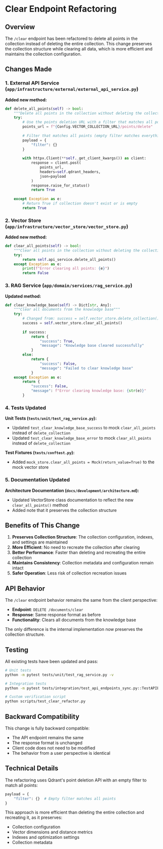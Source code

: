 # Clear Endpoint Refactoring

## Overview

The `/clear` endpoint has been refactored to delete all points in the collection instead of deleting the entire collection. This change preserves the collection structure while clearing all data, which is more efficient and maintains the collection configuration.

## Changes Made

### 1. External API Service (`app/infrastructure/external/external_api_service.py`)

**Added new method:**
```python
def delete_all_points(self) -> bool:
    """Delete all points in the collection without deleting the collection itself"""
    try:
        # Use the points deletion URL with a filter that matches all points
        points_url = f"{Config.VECTOR_COLLECTION_URL}/points/delete"
        
        # Filter that matches all points (empty filter matches everything)
        payload = {
            "filter": {}
        }
        
        with httpx.Client(**self._get_client_kwargs()) as client:
            response = client.post(
                points_url,
                headers=self.qdrant_headers,
                json=payload
            )
            response.raise_for_status()
            return True
            
    except Exception as e:
        # Return True if collection doesn't exist or is empty
        return True
```

### 2. Vector Store (`app/infrastructure/vector_store/vector_store.py`)

**Added new method:**
```python
def clear_all_points(self) -> bool:
    """Clear all points in the collection without deleting the collection itself"""
    try:
        return self.api_service.delete_all_points()
    except Exception as e:
        print(f"Error clearing all points: {e}")
        return False
```

### 3. RAG Service (`app/domain/services/rag_service.py`)

**Updated method:**
```python
def clear_knowledge_base(self) -> Dict[str, Any]:
    """Clear all documents from the knowledge base"""
    try:
        # Changed from: success = self.vector_store.delete_collection()
        success = self.vector_store.clear_all_points()
        
        if success:
            return {
                "success": True,
                "message": "Knowledge base cleared successfully"
            }
        else:
            return {
                "success": False,
                "message": "Failed to clear knowledge base"
            }
    except Exception as e:
        return {
            "success": False,
            "message": f"Error clearing knowledge base: {str(e)}"
        }
```

### 4. Tests Updated

**Unit Tests (`tests/unit/test_rag_service.py`):**
- Updated `test_clear_knowledge_base_success` to mock `clear_all_points` instead of `delete_collection`
- Updated `test_clear_knowledge_base_error` to mock `clear_all_points` instead of `delete_collection`

**Test Fixtures (`tests/conftest.py`):**
- Added `mock_store.clear_all_points = Mock(return_value=True)` to the mock vector store

### 5. Documentation Updated

**Architecture Documentation (`docs/development/architecture.md`):**
- Updated VectorStore class documentation to reflect the new `clear_all_points()` method
- Added note that it preserves the collection structure

## Benefits of This Change

1. **Preserves Collection Structure**: The collection configuration, indexes, and settings are maintained
2. **More Efficient**: No need to recreate the collection after clearing
3. **Better Performance**: Faster than deleting and recreating the entire collection
4. **Maintains Consistency**: Collection metadata and configuration remain intact
5. **Safer Operation**: Less risk of collection recreation issues

## API Behavior

The `/clear` endpoint behavior remains the same from the client perspective:

- **Endpoint**: `DELETE /documents/clear`
- **Response**: Same response format as before
- **Functionality**: Clears all documents from the knowledge base

The only difference is the internal implementation now preserves the collection structure.

## Testing

All existing tests have been updated and pass:

```bash
# Unit tests
python -m pytest tests/unit/test_rag_service.py -v

# Integration tests  
python -m pytest tests/integration/test_api_endpoints_sync.py::TestAPIEndpoints::test_clear_knowledge_base_success -v

# Custom verification script
python scripts/test_clear_refactor.py
```

## Backward Compatibility

This change is fully backward compatible:
- The API endpoint remains the same
- The response format is unchanged
- Client code does not need to be modified
- The behavior from a user perspective is identical

## Technical Details

The refactoring uses Qdrant's point deletion API with an empty filter to match all points:

```python
payload = {
    "filter": {}  # Empty filter matches all points
}
```

This approach is more efficient than deleting the entire collection and recreating it, as it preserves:
- Collection configuration
- Vector dimensions and distance metrics
- Indexes and optimization settings
- Collection metadata 
